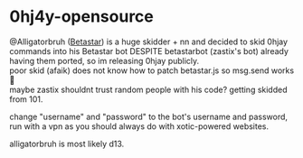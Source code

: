 # 0hj4y-opensource
@Alligatorbruh \([Betastar](https://betastar.org/api/user?name=Alligatorbruh)\) is a huge skidder + nn and decided to skid 0hjay commands into his Betastar bot DESPITE betastarbot (zastix's bot) already having them ported, so im releasing 0hjay publicly.   
poor skid (afaik) does not know how to patch betastar.js so msg.send works 🤕   
maybe zastix shouldnt trust random people with his code? getting skidded from 101.

change "username" and "password" to the bot's username and password, run with a vpn as you should always do with xotic-powered websites.

alligatorbruh is most likely d13.
